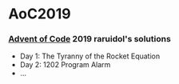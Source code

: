 # AoC2019
### [Advent of Code](https://adventofcode.com/) 2019 raruidol's solutions

* Day 1: The Tyranny of the Rocket Equation
* Day 2: 1202 Program Alarm
* ...
